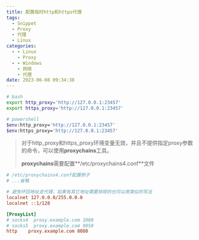 ```yaml
---
title: 配置临时http和https代理
tags:
  - Snippet
  - Proxy
  - 代理
  - Linux
categories:
  - - Linux
    - Proxy
  - - Windows
    - 网络
    - 代理
date: 2023-06-08 09:34:38
---
```



```bash
# bash
export http_proxy='http://127.0.0.1:23457'
export https_proxy='http://127.0.0.1:23457'

# powershell
$env:http_proxy='http://127.0.0.1:23457'
$env:https_proxy='http://127.0.0.1:23457'
```



> 对于http_proxy和https_proxy环境变量无效，并且不提供指定proxy参数的命令，可以使用**proxychains**工具。
>
> **proxychains**需要配置**/etc/proxychains4.conf**文件



```ini
# /etc/proxychains4.conf配置例子
# ...省略

# 避免环回地址走代理，如果有其它地址需要排除的也可以用类似的写法
localnet 127.0.0.0/255.0.0.0
localnet ::1/128

[ProxyList]
# socks4  proxy.example.com 1080
# socks5  proxy.example.com 9050
http    proxy.example.com 8080
```

